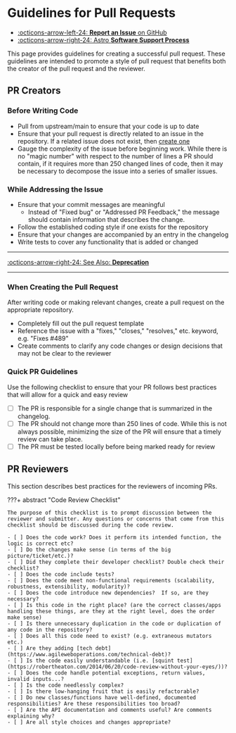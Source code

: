 # Guidelines for Pull Requests

<div class="grid cards" markdown>

- [:octicons-arrow-left-24: __Report an Issue__ on GitHub](../../how-to-guides/software-management/guidelines-for-reporting-issues.md)
- [:octicons-arrow-right-24: Astro __Software Support Process__](../../how-to-guides/software-management/software-support.md)

</div>

This page provides guidelines for creating a successful pull request.  These guidelines are intended to promote a style of pull request that benefits both the creator of the pull request and the reviewer.

## PR Creators

### Before Writing Code

- Pull from upstream/main to ensure that your code is up to date
- Ensure that your pull request is directly related to an issue in the repository.  If a related issue does not exist, then [create one](./guidelines-for-reporting-issues.md)
- Gauge the complexity of the issue before beginning work.  While there is no "magic number" with respect to the number of lines a PR should contain, if it requires more than 250 changed lines of code, then it may be necessary to decompose the issue into a series of smaller issues.


### While Addressing the Issue

- Ensure that your commit messages are meaningful
    - Instead of "Fixed bug" or "Addressed PR Feedback," the message should contain information that describes the change.
- Follow the established coding style if one exists for the repository
- Ensure that your changes are accompanied by an entry in the changelog
- Write tests to cover any functionality that is added or changed

-----
[:octicons-arrow-right-24: See Also: __Deprecation__](../../how-to-guides/software-management/deprecation.md)

-----


### When Creating the Pull Request

After writing code or making relevant changes, create a pull request on the appropriate repository.

- Completely fill out the pull request template
- Reference the issue with a "fixes," "closes," "resolves," etc. keyword, e.g. "Fixes #489"
- Create comments to clarify any code changes or design decisions that may not be clear to the reviewer

### Quick PR Guidelines

Use the following checklist to ensure that your PR follows best practices that will allow for a quick and easy review

- [ ] The PR is responsible for a single change that is summarized in the changelog.
- [ ] The PR should not change more than 250 lines of code.  While this is not always possible, minimizing the size of the PR will ensure that a timely review can take place.
- [ ] The PR must be tested locally before being marked ready for review

## PR Reviewers

This section describes best practices for the reviewers of incoming PRs.

???+ abstract "Code Review Checklist"

    The purpose of this checklist is to prompt discussion between the reviewer and submitter. Any questions or concerns that come from this checklist should be discussed during the code review.

    - [ ] Does the code work? Does it perform its intended function, the logic is correct etc?
    - [ ] Do the changes make sense (in terms of the big picture/ticket/etc.)?
    - [ ] Did they complete their developer checklist? Double check their checklist?
    - [ ] Does the code include tests?
    - [ ] Does the code meet non-functional requirements (scalability, robustness, extensibility, modularity)?
    - [ ] Does the code introduce new dependencies?  If so, are they necessary?
    - [ ] Is this code in the right place? (are the correct classes/apps handling these things, are they at the right level, does the order make sense)
    - [ ] Is there unnecessary duplication in the code or duplication of any code in the repository?
    - [ ] Does all this code need to exist? (e.g. extraneous mutators etc.)
    - [ ] Are they adding [tech debt](https://www.agileweboperations.com/technical-debt)?
    - [ ] Is the code easily understandable (i.e. [squint test](https://robertheaton.com/2014/06/20/code-review-without-your-eyes/))?
    - [ ] Does the code handle potential exceptions, return values, invalid inputs...?
    - [ ] Is the code needlessly complex?
    - [ ] Is there low-hanging fruit that is easily refactorable?
    - [ ] Do new classes/functions have well-defined, documented responsibilities? Are these responsibilities too broad?
    - [ ] Are the API documentation and comments useful? Are comments explaining why?
    - [ ] Are all style choices and changes appropriate?